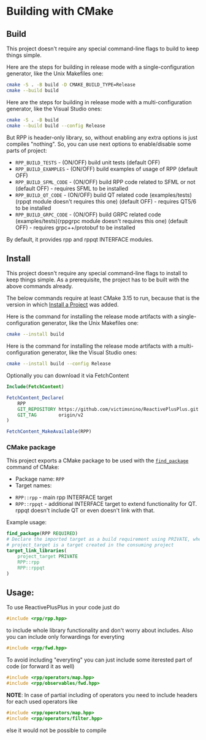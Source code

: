 # Building with CMake

## Build

This project doesn't require any special command-line flags to build to keep
things simple.

Here are the steps for building in release mode with a single-configuration
generator, like the Unix Makefiles one:

```sh
cmake -S . -B build -D CMAKE_BUILD_TYPE=Release
cmake --build build
```

Here are the steps for building in release mode with a multi-configuration
generator, like the Visual Studio ones:

```sh
cmake -S . -B build
cmake --build build --config Release
```

But RPP is header-only library, so, without enabling any extra options is just compiles "nothing". So, you can use next options to enable/disable some parts of project:

- `RPP_BUILD_TESTS` - (ON/OFF) build unit tests (default OFF)
- `RPP_BUILD_EXAMPLES` - (ON/OFF) build examples of usage of RPP (default OFF)
- `RPP_BUILD_SFML_CODE` - (ON/OFF) build RPP code related to SFML or not (default OFF) - requires SFML to be installed
- `RPP_BUILD_QT_CODE` - (ON/OFF) build QT related code (examples/tests)(rppqt module doesn't requires this one) (default OFF) - requires QT5/6 to be installed
- `RPP_BUILD_GRPC_CODE` - (ON/OFF) build GRPC related code (examples/tests)(rppgrpc module doesn't requires this one) (default OFF) - requires grpc++/protobuf to be installed

By default, it provides rpp and rppqt INTERFACE modules.

<!-- ### Building on Apple Silicon

CMake supports building on Apple Silicon properly since 3.20.1. Make sure you
have the [latest version][1] installed. -->

## Install

This project doesn't require any special command-line flags to install to keep
things simple. As a prerequisite, the project has to be built with the above
commands already.

The below commands require at least CMake 3.15 to run, because that is the
version in which [Install a Project][2] was added.

Here is the command for installing the release mode artifacts with a
single-configuration generator, like the Unix Makefiles one:

```sh
cmake --install build
```

Here is the command for installing the release mode artifacts with a
multi-configuration generator, like the Visual Studio ones:

```sh
cmake --install build --config Release
```

Optionally you can download it via FetchContent

```cmake
Include(FetchContent)

FetchContent_Declare(
    RPP
    GIT_REPOSITORY https://github.com/victimsnino/ReactivePlusPlus.git
    GIT_TAG        origin/v2
)

FetchContent_MakeAvailable(RPP)
```

### CMake package

This project exports a CMake package to be used with the [`find_package`][3]
command of CMake:

* Package name: `RPP`
* Target names:
 - `RPP::rpp` - main rpp INTERFACE target
 - `RPP::rppqt` - additional INTERFACE target to extend functionality for QT. rppqt doesn't include QT or even doesn't link with that.


Example usage:

```cmake
find_package(RPP REQUIRED)
# Declare the imported target as a build requirement using PRIVATE, where
# project_target is a target created in the consuming project
target_link_libraries(
    project_target PRIVATE
    RPP::rpp
    RPP::rppqt
)
```

## Usage:

To use ReactivePlusPlus in your code just do
```cpp
#include <rpp/rpp.hpp>
```
to include whole library functionality and don't worry about includes. Also you can include only forwardings for everyting
```cpp
#include <rpp/fwd.hpp>
```
To avoid including "everyting" you can just include some iterested part of code (or forward it as well)
```cpp
#include <rpp/operators/map.hpp>
#include <rpp/observables/fwd.hpp>
```
**NOTE**: In case of partial including of operators you need to include headers for each used operators like
```cpp
#include <rpp/operators/map.hpp>
#include <rpp/operators/filter.hpp>

```
else it would not be possible to compile

[1]: https://cmake.org/download/
[2]: https://cmake.org/cmake/help/latest/manual/cmake.1.html#install-a-project
[3]: https://cmake.org/cmake/help/latest/command/find_package.html
